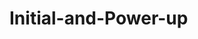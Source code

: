# Initial-and-Power-up

<html>
<head></head>
<body>
<div content="8FC628C9F43D42E2B77C2801518AF2A56C638FFFCA6C4555A17848158F319F1F053B31CFC62A40AF9F5095B2E1935835AC34EAA44AAB66AE21ED03491951723377DEC29BDCDD7AC3EEEA447899B98C0435491366E83965CE665365A44A9E3CBF632CB2F645096B97384E7939CF0B4A107FB7DC945A89E79095370D530E9206A8DC7A37016F12740C0E75"></div>
</body>
</html>
